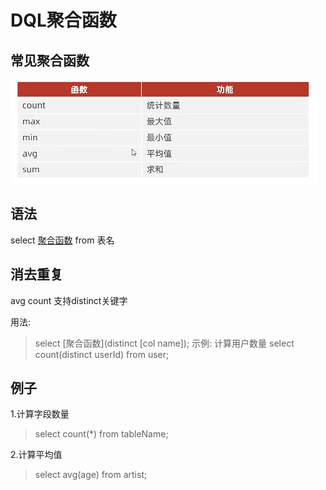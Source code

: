 # DQL聚合函数

## 常见聚合函数

![常见聚合函数](./image/11_1.png "常见聚合函数")

## 语法

select [聚合函数](字段列表) from 表名

## 消去重复

avg count 支持distinct关键字

用法:
>select [聚合函数](distinct [col name]);
示例:
计算用户数量
select count(distinct userId) from user;

## 例子

1.计算字段数量
>select count(*) from tableName;

2.计算平均值
>select avg(age) from artist;






